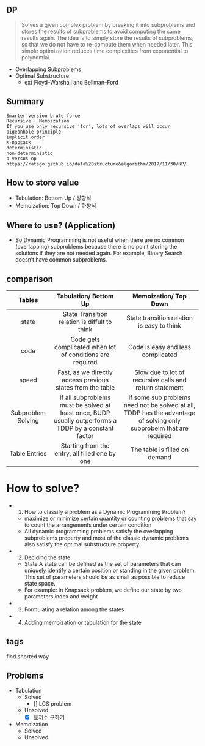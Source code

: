 ## DP
> Solves a given complex problem by breaking it into subproblems and stores the results of subproblems to avoid computing the same results again. The idea is to simply store the results of subproblems, so that we do not have to re-compute them when needed later. This simple optimization reduces time complexities from exponential to polynomial.
- Overlapping Subproblems
- Optimal Substructure
  - ex) Floyd–Warshall and Bellman–Ford
## Summary
```
Smarter version brute force
Recursive + Memoization
If you use only recursive 'for', lots of overlaps will occur
pigeonhole principle
implicit order
K-napsack
deterministic
non-deterministic
p versus np https://ratsgo.github.io/data%20structure&algorithm/2017/11/30/NP/
```
## How to store value
 - Tabulation: Bottom Up / 상향식 
 - Memoization: Top Down / 하향식
## Where to use? (Application)
 - So Dynamic Programming is not useful when there are no common (overlapping) subproblems because there is no point storing the solutions if they are not needed again.  For example, Binary Search doesn’t have common subproblems.
## comparison
| Tables        | Tabulation/ Bottom Up    | Memoization/ Top Down |
|:-------------:|:-------------:|:-----------:|
| state      | State Transition relation is diffult to think | State transition relation is easy to think |
| code      | Code gets complicated when lot of conditions are required      |   Code is easy and less complicated |
| speed | Fast, as we directly access previous states from the table      |   Slow due to lot of recursive calls and return statement |
| Subproblem Solving | If all subproblems must be solved at least once, BUDP usually outperforms a TDDP by a constant factor  | If some sub problems need not be solved at all, TDDP has the advantage of solving only subprobelm that are required |
| Table Entries | Starting from the entry, all filled one by one | The table is filled on demand |
# How to solve?
- 1. How to classify a problem as a Dynamic Programming Problem?
  - maximize or minimize certain quantity or counting problems that say to count the arrangements under certain condition
  - All dynamic programming problems satisfy the overlapping subproblems property and most of the classic dynamic problems also satisfy the optimal substructure property.
- 2. Deciding the state
  - State A state can be defined as the set of parameters that can uniquely identify a certain position or standing in the given problem. This set of parameters should be as small as possible to reduce state space. 
  - For example: In Knapsack problem, we define our state by two parameters index and weight
- 3. Formulating a relation among the states
- 4. Adding memoization or tabulation for the state

## tags
find shorted way

## Problems
- Tabulation
  - Solved
    - [] LCS problem 
  - Unsolved
    - [x] 토끼수 구하기 
- Memoization
  - Solved
  - Unsolved
